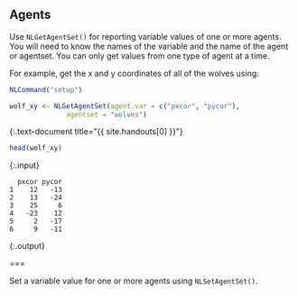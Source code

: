 ---
---

## Agents

Use `NLGetAgentSet()` for reporting variable values of one or more agents. You will need to know the names of the variable and the name of the agent or agentset. You can only get values from one type of agent at a time.

For example, get the x and y coordinates of all of the wolves using:



~~~r
NLCommand("setup")

wolf_xy <- NLGetAgentSet(agent.var = c("pxcor", "pycor"), 
              agentset = "wolves")
~~~
{:.text-document title="{{ site.handouts[0] }}"}


~~~r
head(wolf_xy)
~~~
{:.input}
~~~
  pxcor pycor
1    12   -13
2    13   -24
3    25     6
4   -23    12
5     2   -17
6     9   -11
~~~
{:.output}

===

Set a variable value for one or more agents using `NLSetAgentSet()`.
